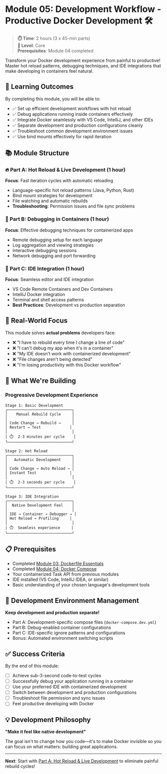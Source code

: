 # Module 05: Development Workflow - Productive Docker Development 🛠️

> **⏱️ Time**: 2 hours (3 x 45-min parts)  
> **🏃 Level**: Core  
> **Prerequisites**: Module 04 completed

Transform your Docker development experience from painful to productive! Master hot reload patterns, debugging techniques, and IDE integrations that make developing in containers feel natural.

## 🎯 Learning Outcomes

By completing this module, you will be able to:

- ✅ Set up efficient development workflows with hot reload
- ✅ Debug applications running inside containers effectively
- ✅ Integrate Docker seamlessly with VS Code, IntelliJ, and other IDEs
- ✅ Separate development and production configurations cleanly
- ✅ Troubleshoot common development environment issues
- ✅ Use bind mounts effectively for rapid iteration

## 📚 Module Structure

### 🔥 Part A: Hot Reload & Live Development (1 hour)

**Focus**: Fast iteration cycles with automatic reloading

- Language-specific hot reload patterns (Java, Python, Rust)
- Bind mount strategies for development
- File watching and automatic rebuilds
- **Troubleshooting**: Permission issues and file sync problems

### 🐛 Part B: Debugging in Containers (1 hour)

**Focus**: Effective debugging techniques for containerized apps

- Remote debugging setup for each language
- Log aggregation and viewing strategies
- Interactive debugging sessions
- Network debugging and port forwarding

### 🎨 Part C: IDE Integration (1 hour)

**Focus**: Seamless editor and IDE integration

- VS Code Remote Containers and Dev Containers
- IntelliJ Docker integration
- Terminal and shell access patterns
- **Best Practices**: Development vs production separation

## 🎯 Real-World Focus

This module solves **actual problems** developers face:

- ❌ "I have to rebuild every time I change a line of code"
- ❌ "I can't debug my app when it's in a container"
- ❌ "My IDE doesn't work with containerized development"
- ❌ "File changes aren't being detected"
- ❌ "I'm losing productivity with this Docker workflow"

## 🚀 What We're Building

### Progressive Development Experience

```
Stage 1: Basic Development
┌─────────────────────────────┐
│    Manual Rebuild Cycle     │
│                             │
│ Code Change → Rebuild →     │
│ Restart → Test             │
│                             │
│ ⏱️  2-3 minutes per cycle    │
└─────────────────────────────┘

Stage 2: Hot Reload
┌─────────────────────────────┐
│   Automatic Development     │
│                             │
│ Code Change → Auto Reload → │
│ Instant Test               │
│                             │
│ ⏱️  2-3 seconds per cycle    │
└─────────────────────────────┘

Stage 3: IDE Integration
┌─────────────────────────────┐
│  Native Development Feel    │
│                             │
│ IDE → Container → Debugger → │
│ Hot Reload → Profiling     │
│                             │
│ ⏱️  Seamless experience     │
└─────────────────────────────┘
```

## 📋 Prerequisites

- Completed [Module 03: Dockerfile Essentials](../03-dockerfile-essentials/)
- Completed [Module 04: Docker Compose](../04-docker-compose/)
- Your containerized Task API from previous modules
- IDE installed (VS Code, IntelliJ IDEA, or similar)
- Basic understanding of your chosen language's development tools

## 🧹 Development Environment Management

**Keep development and production separate!**

- Part A: Development-specific compose files (`docker-compose.dev.yml`)
- Part B: Debug-enabled container configurations
- Part C: IDE-specific ignore patterns and configurations
- Bonus: Automated environment switching scripts

## ✅ Success Criteria

By the end of this module:

- [ ] Achieve sub-3-second code-to-test cycles
- [ ] Successfully debug your application running in a container
- [ ] Use your preferred IDE with containerized development
- [ ] Switch between development and production configurations
- [ ] Troubleshoot file permission and sync issues
- [ ] Feel productive developing with Docker

## 💡 Development Philosophy

**"Make it feel like native development"**

The goal isn't to change how you code—it's to make Docker invisible so you can focus on what matters: building great applications.

---

**Next**: Start with [Part A: Hot Reload & Live Development](./01-hot-reload-development.md) to eliminate painful rebuild cycles!
